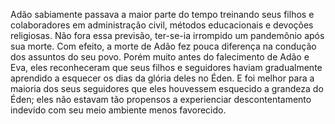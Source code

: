 ﻿Adão sabiamente passava a maior parte do tempo treinando seus filhos e colaboradores em administração civil, métodos educacionais e devoções religiosas. Não fora essa previsão, ter-se-ia irrompido um pandemônio após sua morte. Com efeito, a morte de Adão fez pouca diferença na condução dos assuntos do seu povo. Porém muito antes do falecimento de Adão e Eva, eles reconheceram que seus filhos e seguidores haviam gradualmente aprendido a esquecer os dias da glória deles no Éden. E foi melhor para a maioria dos seus seguidores que eles houvessem esquecido a grandeza do Éden; eles não estavam tão propensos a experienciar descontentamento indevido com seu meio ambiente menos favorecido.